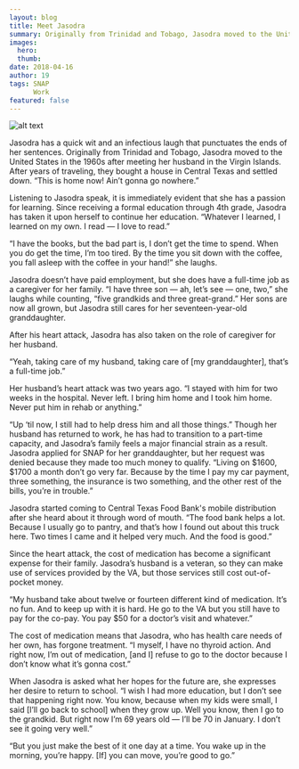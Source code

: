 ```yaml
---
layout: blog
title: Meet Jasodra
summary: Originally from Trinidad and Tobago, Jasodra moved to the United States in the 1960’s after meeting her now-veteran husband.
images:
  hero:
  thumb:
date: 2018-04-16
author: 19
tags: SNAP
      Work
featured: false
---
```

![alt text](https://s3-us-west-2.amazonaws.com/assets.feedingtexas.org/images/inline/Meet_Jasodra.jpg)

Jasodra has a quick wit and an infectious laugh that punctuates the ends of her sentences. Originally from Trinidad and Tobago, Jasodra moved to the United States in the 1960s after meeting her husband in the Virgin Islands. After years of traveling, they bought a house in Central Texas and settled down. “This is home now! Ain’t gonna go nowhere.”

Listening to Jasodra speak, it is immediately evident that she has a passion for learning. Since receiving a formal education through 4th grade, Jasodra has taken it upon herself to continue her education. “Whatever I learned, I learned on my own. I read — I love to read.”

“I have the books, but the bad part is, I don’t get the time to spend. When you do get the time, I’m too tired. By the time you sit down with the coffee, you fall asleep with the coffee in your hand!” she laughs.

Jasodra doesn’t have paid employment, but she does have a full-time job as a caregiver for her family. “I have three son — ah, let’s see — one, two,” she laughs while counting, “five grandkids and three great-grand.” Her sons are now all grown, but Jasodra still cares for her seventeen-year-old granddaughter.

After his heart attack, Jasodra has also taken on the role of caregiver for her husband.

 “Yeah, taking care of my husband, taking care of [my granddaughter], that’s a full-time job.”
 
Her husband’s heart attack was two years ago. “I stayed with him for two weeks in the hospital. Never left. I bring him home and I took him home. Never put him in rehab or anything.”

“Up ‘til now, I still had to help dress him and all those things.” Though her husband has returned to work, he has had to transition to a part-time capacity, and Jasodra’s family feels a major financial strain as a result. Jasodra applied for SNAP for her granddaughter, but her request was denied because they made too much money to qualify. “Living on $1600, $1700 a month don’t go very far. Because by the time I pay my car payment, three something, the insurance is two something, and the other rest of the bills, you’re in trouble.”

Jasodra started coming to Central Texas Food Bank's mobile distribution after she heard about it through word of mouth. “The food bank helps a lot. Because I usually go to pantry, and that’s how I found out about this truck here. Two times I came and it helped very much. And the food is good.”

Since the heart attack, the cost of medication has become a significant expense for their family. Jasodra’s husband is a veteran, so they can make use of services provided by the VA, but those services still cost out-of-pocket money. 

“My husband take about twelve or fourteen different kind of medication. It’s no fun. And to keep up with it is hard. He go to the VA but you still have to pay for the co-pay. You pay $50 for a doctor’s visit and whatever.”

The cost of medication means that Jasodra, who has health care needs of her own, has forgone treatment. “I myself, I have no thyroid action. And right now, I’m out of medication, [and I] refuse to go to the doctor because I don’t know what it’s gonna cost.” 

When Jasodra is asked what her hopes for the future are, she expresses her desire to return to school. “I wish I had more education, but I don’t see that happening right now. You know, because when my kids were small, I said [I’ll go back to school] when they grow up. Well you know, then I go to the grandkid. But right now I’m 69 years old — I’ll be 70 in January. I don’t see it going very well.”

“But you just make the best of it one day at a time. You wake up in the morning, you’re happy. [If] you can move, you’re good to go.”
